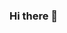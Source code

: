 ### Hi there 👋

<!--
**juliaa2346/juliaa2346** is a ✨ _special_ ✨ repository because its `README.md` (this file) appears on your GitHub profile.

Here are some ideas to get you started:

- 🔭 I’m currently working on ...
- 🌱 I’m currently learning ...
- 👯 I’m looking to collaborate on ..
gf6t7turvetcsrtedertygjfdh s
-->
